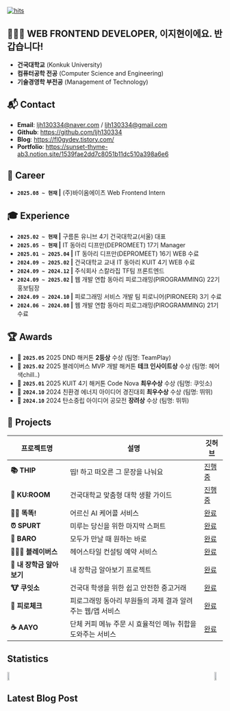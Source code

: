 [![hits](https://myhits.vercel.app/api/hit/https%3A%2F%2Fmyhits.vercel.app?color=yellow&label=hits&size=small)](https://myhits.vercel.app)

## 👩🏻‍💻 WEB FRONTEND DEVELOPER, 이지현이에요. 반갑습니다!
- **건국대학교** (Konkuk University) 
- **컴퓨터공학 전공** (Computer Science and Engineering)   
- **기술경영학 부전공** (Management of Technology)

## 📬 Contact
- **Email**: [ljh130334@naver.com](mailto:ljh130334@naver.com) / [ljh130334@gmail.com](mailto:ljh130334@gmail.com)
- **Github**: https://github.com/ljh130334
- **Blog**: https://fl0gydev.tistory.com/
- **Portfolio**: https://sunset-thyme-ab3.notion.site/1539fae2dd7c8051b11dc510a398a6e6

## 🌳 Career
- **`2025.08 ~ 현재`  |**  (주)바이옴에이츠 Web Frontend Intern

## 🎓 Experience
- **`2025.02 ~ 현재`  |**  구름톤 유니브 4기 건국대학교(서울) 대표
- **`2025.05 ~ 현재`  |**  IT 동아리 디프만(DEPROMEET) 17기 Manager
- **`2025.01 ~ 2025.04`  |**  IT 동아리 디프만(DEPROMEET) 16기 WEB 수료
- **`2024.09 ~ 2025.02`  |**  건국대학교 교내 IT 동아리 KUIT 4기 WEB 수료
- **`2024.09 ~ 2024.12`  |**  주식회사 스칼라집 TF팀 프론트엔드
- **`2024.09 ~ 2025.02`  |**  웹 개발 연합 동아리 피로그래밍(PIROGRAMMING) 22기 홍보팀장
- **`2024.09 ~ 2024.10`  |**  피로그래밍 서비스 개발 팀 피로니어(PIRONEER) 3기 수료
- **`2024.06 ~ 2024.08`  |**  웹 개발 연합 동아리 피로그래밍(PIROGRAMMING) 21기 수료

## 🏆 Awards
- 🥈 **`2025.05`** 2025 DND 해커톤 **2등상** 수상 (팀명: TeamPlay)
- 🥇 **`2025.02`** 2025 블레이버스 MVP 개발 해커톤 **테크 인사이트상** 수상 (팀명: 헤어색chill..)
- 🥈 **`2025.01`** 2025 KUIT 4기 해커톤 Code Nova **최우수상** 수상 (팀명: 쿠잇소)
- 🥈 **`2024.10`** 2024 친환경 에너지 아이디어 경진대회 **최우수상** 수상 (팀명: 뛰뛰) 
- 🥉 **`2024.10`** 2024 탄소중립 아이디어 공모전 **장려상** 수상 (팀명: 뛰뛰)

## 📃 Projects

| 프로젝트명 | 설명 | 깃허브 |
|------------|------|--------|
| **📚 THIP** | 띱! 하고 떠오른 그 문장을 나눠요 | [진행중](https://github.com/THIP-TextHip/THIP-Web.git) |
| **🏫 KU:ROOM** | 건국대학교 맞춤형 대학 생활 가이드 | [진행중](https://github.com/KU-rum/KU-ROOM-Web) |
| **🤙🏻 똑똑!** | 어르신 AI 케어콜 서비스 | [완료](https://github.com/DND-HACKATON/frontend) |
| **⏰ SPURT** | 미루는 당신을 위한 마지막 스퍼트 | [완료](https://github.com/depromeet/16th-team3-FE) |
| **📍 BARO** | 모두가 만날 때 원하는 바로 | [완료](https://github.com/KUIT-BARO/BARO-FRONTEND) |
| **💇🏻‍♀️ 블레이버스** | 헤어스타일 컨설팅 예약 서비스 | [완료](https://github.com/blaybus-piro/Blaybus-Haertz-Web) |
| **💸 내 장학금 알아보기** | 내 장학금 알아보기 프로젝트 | [완료](https://github.com/Scholarzip-TF/janghakmoney-front) |
| **🐮 쿠잇소** | 건국대 학생을 위한 쉽고 안전한 중고거래 | [완료](https://github.com/CODE-NOVA-Team4/CODE-NOVA-Team4_WEB) |
| **📖 피로체크** | 피로그래밍 동아리 부원들의 과제 결과 알려주는 웹/앱 서비스 | [완료](https://github.com/Pironeer-APP/Pironeer_Homework_Web) |
| **☕ AAYO** | 단체 커피 메뉴 주문 시 효율적인 메뉴 취합을 도와주는 서비스 | [완료](https://github.com/shwnahn/aayo) |

## Statistics 
<div style="display: flex; justify-content: space-between; align-items: center;">
  <a href="https://github.com/devxb/gitanimals">
    <img src="https://render.gitanimals.org/farms/ljh130334" width="49%" />
  </a>
  <a href="https://github.com/anuraghazra/github-readme-stats">
    <img src="https://github-readme-stats.vercel.app/api?username=ljh130334&show_icons=true&theme=material-palenight&hide_border=true&bg_color=20232a&icon_color=ffd700&text_color=fff&title_color=ffd700&count_private=true" width="49%" />
  </a>
</div>

## Latest Blog Post
